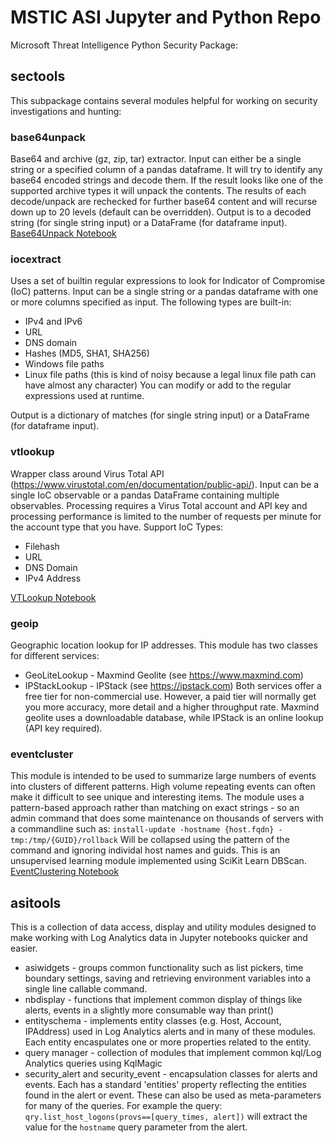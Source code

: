 # MSTIC ASI Jupyter and Python Repo

Microsoft Threat Intelligence Python Security Package:

## sectools
This subpackage contains several modules helpful for working on security
investigations and hunting:
### base64unpack
Base64 and archive (gz, zip, tar) extractor. Input can either be a single string or a specified column of a pandas dataframe. It will try to identify any base64 encoded strings and decode them. If the result looks like one of the supported archive types it will unpack the contents. The results of each decode/unpack are rechecked for further base64 content and will recurse down up to 20 levels (default can be overridden).
Output is to a decoded string (for single string input) or a DataFrame (for dataframe input).
[Base64Unpack Notebook](./doc/Base64Unpack.ipynb)

### iocextract
Uses a set of builtin regular expressions to look for Indicator of Compromise (IoC) patterns. Input can be a single string or a pandas dataframe with one or more columns specified as input.
The following types are built-in:
- IPv4 and IPv6
- URL
- DNS domain
- Hashes (MD5, SHA1, SHA256)
- Windows file paths
- Linux file paths (this is kind of noisy because a legal linux file path can have almost any character)
You can modify or add to the regular expressions used at runtime.

Output is a dictionary of matches (for single string input) or a DataFrame (for dataframe input).

### vtlookup
Wrapper class around Virus Total API (https://www.virustotal.com/en/documentation/public-api/).
Input can be a single IoC observable or a pandas DataFrame containing multiple observables.
Processing requires a Virus Total account and API key and processing performance is limited to 
the number of requests per minute for the account type that you have.
Support IoC Types:
- Filehash
- URL
- DNS Domain
- IPv4 Address

[VTLookup Notebook](./doc/VTLookup.ipynb)

### geoip
Geographic location lookup for IP addresses.
This module has two classes for different services:
- GeoLiteLookup - Maxmind Geolite (see https://www.maxmind.com)
- IPStackLookup  - IPStack (see https://ipstack.com)
Both services offer a free tier for non-commercial use. However, 
a paid tier will normally get you more accuracy, more detail and 
a higher throughput rate. Maxmind geolite uses a downloadable database, 
while IPStack is an online lookup (API key required).

### eventcluster
This module is intended to be used to summarize large numbers of 
events into clusters of different patterns. High volume repeating 
events can often make it difficult to see unique and interesting
items. The module uses a pattern-based approach rather than 
matching on exact strings - so an admin command that 
does some maintenance on thousands of servers with a commandline such as:
```install-update -hostname {host.fqdn} -tmp:/tmp/{GUID}/rollback```
Will be collapsed using the pattern of the command and ignoring 
individal host names and guids.
This is an unsupervised learning module implemented using SciKit Learn DBScan.
[EventClustering Notebook](./doc/EventClustering.ipynb)

## asitools
This is a collection of data access, display and utility modules 
designed to make working with Log Analytics data in Jupyter notebooks 
quicker and easier.
- asiwidgets - groups common functionality such as list pickers, 
time boundary settings, saving and retrieving
environment variables into a single line callable command.
- nbdisplay - functions that implement common display of things like 
alerts, events in a slightly more consumable way than print()
- entityschema - implements entity classes (e.g. Host, Account, IPAddress) 
used in Log Analytics alerts and in many of these modules. 
Each entity encaspulates one or more properties related to the entity.
- query manager - collection of modules that implement common 
kql/Log Analytics queries using KqlMagic
- security_alert and security_event - encapsulation classes for alerts 
and events. Each has a standard 'entities' property reflecting the 
entities found in the alert or event. These can also be used as 
meta-parameters for many of the queries. For example the query:
```qry.list_host_logons(provs==[query_times, alert])``` will extract the
value for the ```hostname``` query parameter from the alert.